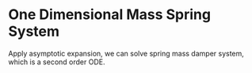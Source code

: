 # One Dimensional Mass Spring System

Apply asymptotic expansion, we can solve spring mass damper system, which is a second order ODE. 